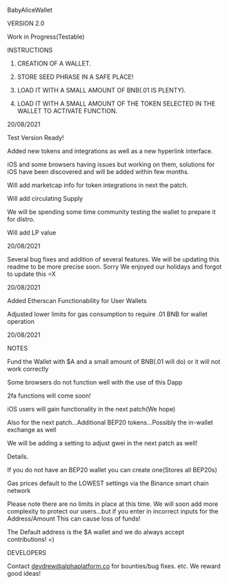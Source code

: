 BabyAliceWallet

VERSION 2.0

Work in Progress(Testable)


INSTRUCTIONS


1. CREATION OF A WALLET.

2. STORE SEED PHRASE IN A SAFE PLACE!

3. LOAD IT WITH A SMALL AMOUNT OF BNB(.01 IS PLENTY).

4. LOAD IT WITH A SMALL AMOUNT OF THE TOKEN SELECTED IN THE WALLET TO ACTIVATE FUNCTION.


20/08/2021

Test Version Ready!

Added new tokens and integrations as well as a new hyperlink interface.  

iOS and some browsers having issues but working on them, solutions for iOS have been discovered and will be added within few months.

Will add marketcap info for token integrations in next the patch.

Will add circulating Supply

We will be spending some time community testing the wallet to prepare it for distro.

Will add LP value

20/08/2021

Several bug fixes and addition of several features. We will be updating this readme to be more precise soon. Sorry We enjoyed our holidays and forgot to update this =X

20/08/2021 

Added Etherscan Functionability for User Wallets

Adjusted lower limits for gas consumption to require .01 BNB for wallet operation



20/08/2021

NOTES

Fund the Wallet with $A and a small amount of BNB(.01 will do) or it will not work correctly

Some browsers do not function well with the use of this Dapp

2fa functions will come soon!

iOS users will gain functionality in the next patch(We hope)

Also for the next patch...Additional BEP20 tokens...Possibly the in-wallet exchange as well

We will be adding a setting to adjust gwei in the next patch as well!

Details.

If you do not have an BEP20 wallet you can create one(Stores all BEP20s)

Gas prices default to the LOWEST settings via the Binance smart chain network


Please note there are no limits in place at this time. We will soon add more complexity to protect our users...but if you enter in incorrect inputs for the Address/Amount This can cause loss of funds!

The Default address is the $A wallet and we do always accept contributions! =)


DEVELOPERS

Contact devdrew@alphaplatform.co for bounties/bug fixes. etc. We reward good ideas!







